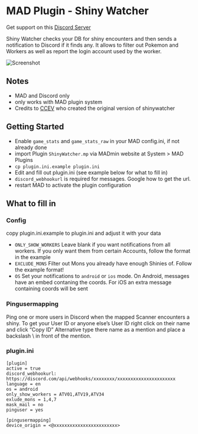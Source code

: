 # MAD Plugin - Shiny Watcher

Get support on this [Discord Server](https://discord.gg/cMZs5tk)

Shiny Watcher checks your DB for shiny encounters and then sends a notification to Discord if it finds any. It allows to filter out Pokemon and Workers as well as report the login account used by the worker.

![Screenshot](https://i.imgur.com/kvUSoI4.png)

## Notes
- MAD and Discord only
- only works with MAD plugin system
- Credits to [CCEV](https://github.com/ccev/shinywatcher) who created the original version of shinywatcher

## Getting Started
- Enable `game_stats` and `game_stats_raw` in your MAD config.ini, if not already done
- import Plugin `ShinyWatcher.mp` via MADmin website at System > MAD Plugins
- `cp plugin.ini.example plugin.ini`
- Edit and fill out plugin.ini (see example below for what to fill in)
- `discord_webhookurl` is required for messages. Google how to get the url.
- restart MAD to activate the plugin configuration

## What to fill in
### Config
copy plugin.ini.example to plugin.ini and adjust it with your data
- `ONLY_SHOW_WORKERS` Leave blank if you want notifications from all workers. If you only want them from certain Accounts, follow the format in the example
- `EXCLUDE_MONS` Filter out Mons you already have enough Shinies of. Follow the example format!
- `OS` Set your notifications to `android` or `ios` mode. On Android, messages have an embed contaning the coords. For iOS an extra message containing coords will be sent

### Pingusermapping
Ping one or more users in Discord when the mapped Scanner encounters a shiny.
To get your User ID or anyone else’s User ID right click on their name and click “Copy ID”
Alternative type there name as a mention and place a backslash \ in front of the mention.

### plugin.ini
```
[plugin]
active = true
discord_webhookurl: https://discord.com/api/webhooks/xxxxxxxx/xxxxxxxxxxxxxxxxxxxxxx
language = en
os = android
only_show_workers = ATV01,ATV19,ATV34
exlude_mons = 1,4,7
mask_mail = no
pinguser = yes

[pingusermapping]
device_origin = <@xxxxxxxxxxxxxxxxxxxxxxxx>
```
